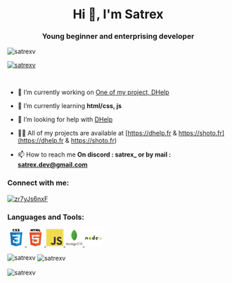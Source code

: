 <h1 align="center">Hi 👋, I'm Satrex</h1>
<h3 align="center">Young beginner and enterprising developer</h3>

<p align="left"> <img src="https://komarev.com/ghpvc/?username=satrexv&label=Profile%20views&color=0e75b6&style=flat" alt="satrexv" /> </p>

<p align="left"> <a href="https://github.com/ryo-ma/github-profile-trophy"><img src="https://github-profile-trophy.vercel.app/?username=satrexv" alt="satrexv" /></a> </p>

<p align="left"> <a href="https://twitter.com/" target="blank"><img src="https://img.shields.io/twitter/follow/?logo=twitter&style=for-the-badge" alt="" /></a> </p>

- 🔭 I’m currently working on [One of my project, DHelp](https://dhelp.fr)

- 🌱 I’m currently learning **html/css, js**

- 🤝 I’m looking for help with [DHelp](https://dhelp.fr)

- 👨‍💻 All of my projects are available at [https://dhelp.fr & https://shoto.fr](https://dhelp.fr & https://shoto.fr)

- 📫 How to reach me **On discord : satrex_ or by mail : satrex.dev@gmail.com**

<h3 align="left">Connect with me:</h3>
<p align="left">
<a href="https://discord.gg/zr7yJs6nxF" target="blank"><img align="center" src="https://raw.githubusercontent.com/rahuldkjain/github-profile-readme-generator/master/src/images/icons/Social/discord.svg" alt="zr7yJs6nxF" height="30" width="40" /></a>
</p>

<h3 align="left">Languages and Tools:</h3>
<p align="left"> <a href="https://www.w3schools.com/css/" target="_blank" rel="noreferrer"> <img src="https://raw.githubusercontent.com/devicons/devicon/master/icons/css3/css3-original-wordmark.svg" alt="css3" width="40" height="40"/> </a> <a href="https://www.w3.org/html/" target="_blank" rel="noreferrer"> <img src="https://raw.githubusercontent.com/devicons/devicon/master/icons/html5/html5-original-wordmark.svg" alt="html5" width="40" height="40"/> </a> <a href="https://developer.mozilla.org/en-US/docs/Web/JavaScript" target="_blank" rel="noreferrer"> <img src="https://raw.githubusercontent.com/devicons/devicon/master/icons/javascript/javascript-original.svg" alt="javascript" width="40" height="40"/> </a> <a href="https://www.mongodb.com/" target="_blank" rel="noreferrer"> <img src="https://raw.githubusercontent.com/devicons/devicon/master/icons/mongodb/mongodb-original-wordmark.svg" alt="mongodb" width="40" height="40"/> </a> <a href="https://nodejs.org" target="_blank" rel="noreferrer"> <img src="https://raw.githubusercontent.com/devicons/devicon/master/icons/nodejs/nodejs-original-wordmark.svg" alt="nodejs" width="40" height="40"/> </a> </p>

<p><img align="left" src="https://github-readme-stats.vercel.app/api/top-langs?username=satrexv&show_icons=true&locale=en&layout=compact" alt="satrexv" /></p>

<p>&nbsp;<img align="center" src="https://github-readme-stats.vercel.app/api?username=satrexv&show_icons=true&locale=en" alt="satrexv" /></p>

<p><img align="center" src="https://github-readme-streak-stats.herokuapp.com/?user=satrexv&" alt="satrexv" /></p>
